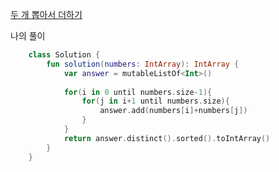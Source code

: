 [두 개 뽑아서 더하기](https://programmers.co.kr/learn/courses/30/lessons/68644)

나의 풀이
```kotlin
    class Solution {
        fun solution(numbers: IntArray): IntArray {
            var answer = mutableListOf<Int>()
            
            for(i in 0 until numbers.size-1){
                for(j in i+1 until numbers.size){
                    answer.add(numbers[i]+numbers[j])
                }
            }
            return answer.distinct().sorted().toIntArray()
        }
    }
```